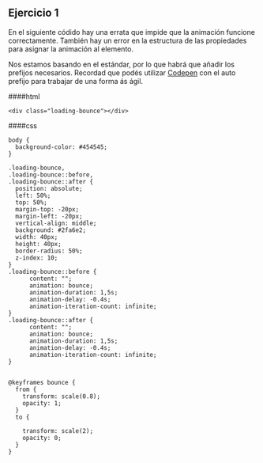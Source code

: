 ## Ejercicio 1

En el siguiente códido hay una errata que impide que la animación funcione correctamente. También hay un error en la estructura de las propiedades para asignar la animación al elemento.

Nos estamos basando en el estándar, por lo que habrá que añadir los prefijos necesarios. Recordad que podés utilizar [Codepen](http://codepen.io/) con el auto prefijo para trabajar de una forma ás ágil.



####html
```
<div class="loading-bounce"></div>
```




####css
```
body {
  background-color: #454545;
}

.loading-bounce,
.loading-bounce::before,
.loading-bounce::after {
  position: absolute;
  left: 50%;
  top: 50%;
  margin-top: -20px;
  margin-left: -20px;
  vertical-align: middle;
  background: #2fa6e2;
  width: 40px;
  height: 40px;
  border-radius: 50%;
  z-index: 10;
}
.loading-bounce::before {
      content: "";
      animation: bounce;
      animation-duration: 1,5s;
      animation-delay: -0.4s;
      animation-iteration-count: infinite; 
}
.loading-bounce::after {
      content: "";
      animation: bounce;
      animation-duration: 1,5s;
      animation-delay: -0.4s;
      animation-iteration-count: infinite; 
}


@keyframes bounce {
  from {
    transform: scale(0.8);
    opacity: 1;
  }
  to {

    transform: scale(2);
    opacity: 0;
  }
}

```
